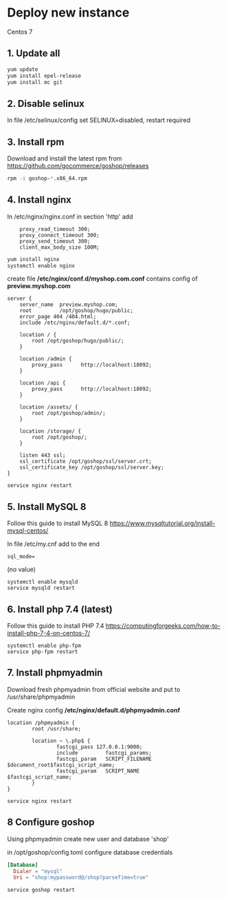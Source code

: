 # Deploy new instance 

Centos 7

## 1. Update all

```bash
yum update
yum install epel-release
yum install mc git
```

## 2. Disable selinux

In file /etc/selinux/config set SELINUX=disabled, restart required

## 3. Install rpm

Download and install the latest rpm from https://github.com/gocommerce/goshop/releases

```bash
rpm -i goshop-*.x86_64.rpm
```

## 4. Install nginx

In /etc/nginx/nginx.conf in section 'http' add

```shell
    proxy_read_timeout 300;
    proxy_connect_timeout 300;
    proxy_send_timeout 300;
    client_max_body_size 100M;
```

```bash
yum install nginx
systemctl enable nginx
```

create file **/etc/nginx/conf.d/myshop.com.conf** contains config of **preview.myshop.com**

```
server {
    server_name  preview.myshop.com;
    root         /opt/goshop/hugo/public;
    error_page 404 /404.html;
    include /etc/nginx/default.d/*.conf;

    location / {
        root /opt/goshop/hugo/public/;
    }

    location /admin {
        proxy_pass      http://localhost:18092;
    }

    location /api {
        proxy_pass      http://localhost:18092;
    }

    location /assets/ {
        root /opt/goshop/admin/;
    }

    location /storage/ {
        root /opt/goshop/;
    }

    listen 443 ssl;
    ssl_certificate /opt/goshop/ssl/server.crt;
    ssl_certificate_key /opt/goshop/ssl/server.key;
}
```

```shell
service nginx restart
```

## 5. Install MySQL 8

Follow this guide to install MySQL 8 https://www.mysqltutorial.org/install-mysql-centos/

In file /etc/my.cnf add to the end

```shell
sql_mode=
```

(no value)

```shell
systemctl enable mysqld
service mysqld restart
```

## 6. Install php 7.4 (latest)

Follow this guide to install PHP 7.4 https://computingforgeeks.com/how-to-install-php-7-4-on-centos-7/

```shell
systemctl enable php-fpm
service php-fpm restart
```

## 7. Install phpmyadmin

Download fresh phpmyadmin from official website and put to /usr/share/phpmyadmin

Create nginx config **/etc/nginx/default.d/phpmyadmin.conf**

```shell
location /phpmyadmin {
        root /usr/share;

        location ~ \.php$ {
                fastcgi_pass 127.0.0.1:9000;
                include         fastcgi_params;
                fastcgi_param   SCRIPT_FILENAME    $document_root$fastcgi_script_name;
                fastcgi_param   SCRIPT_NAME        $fastcgi_script_name;
        }
}
```

```shell
service nginx restart
```

## 8 Configure goshop

Using phpmyadmin create new user and database 'shop'

in /opt/goshop/config.toml configure database credentials

```toml
[Database]
  Dialer = "mysql"
  Uri = "shop:mypassword@/shop?parseTime=true"
```

```shell
service goshop restart
```